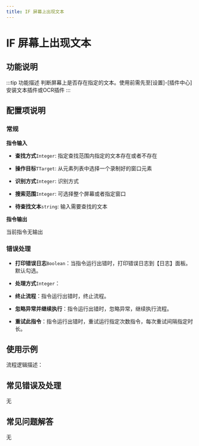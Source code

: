 ```yaml
---
title: IF 屏幕上出现文本
---
```


# IF 屏幕上出现文本

## 功能说明

:::tip 功能描述
判断屏幕上是否存在指定的文本。使用前需先至[设置]-[插件中心]安装文本插件或OCR插件
:::

## 配置项说明

### 常规

**指令输入**

- **查找方式**`Integer`: 指定查找范围内指定的文本存在或者不存在

- **操作目标**`TTarget`: 从元素列表中选择一个录制好的窗口元素

- **识别方式**`Integer`: 识别方式

- **搜索范围**`Integer`: 可选择整个屏幕或者指定窗口

- **待查找文本**`string`: 输入需要查找的文本


**指令输出**

当前指令无输出

### 错误处理

- **打印错误日志**`Boolean`：当指令运行出错时，打印错误日志到【日志】面板。默认勾选。

- **处理方式**`Integer`：

 - **终止流程**：指令运行出错时，终止流程。

 - **忽略异常并继续执行**：指令运行出错时，忽略异常，继续执行流程。

 - **重试此指令**：指令运行出错时，重试运行指定次数指令，每次重试间隔指定时长。

## 使用示例

流程逻辑描述：

## 常见错误及处理

无

## 常见问题解答

无

